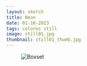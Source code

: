 ```yaml
---
layout: sketch
title: Neon
date: 01-10-2023
tags: colores still
image: still01.jpg
thumbnail: still01_thumb.jpg
---
```


<figure class="full">
    <img src="/public/sketches/{{ page.image }}" alt="Boxset" loading="lazy">
</figure>
